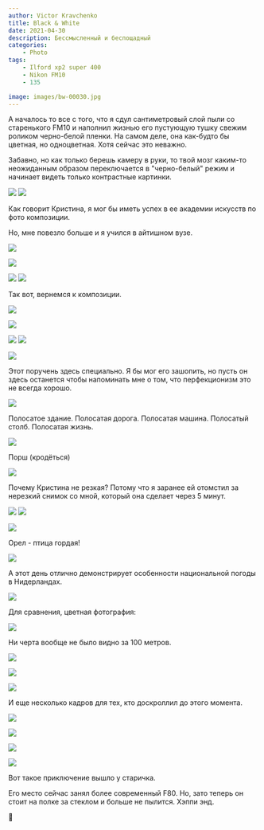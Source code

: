 ```yaml
---
author: Victor Kravchenko
title: Black & White
date: 2021-04-30
description: Бессмысленный и беспощадный
categories:
    - Photo
tags:
    - Ilford xp2 super 400
    - Nikon FM10
    - 135

image: images/bw-00030.jpg
---
```


А началось то все с того, что я сдул сантиметровый слой пыли со старенького FM10 и наполнил жизнью его пустующую тушку свежим роликом черно-белой пленки. На самом деле, она как-будто бы цветная, но одноцветная. Хотя сейчас это неважно.

Забавно, но как только берешь камеру в руки, то твой мозг каким-то неожиданным образом переключается в "черно-белый" режим и начинает видеть только контрастные картинки.

![](images/bw-00019.jpg)
![](images/bw-00001.jpg) 

Как говорит Кристина, я мог бы иметь успех в ее академии искусств по фото композиции. 

Но, мне повезло больше и я учился в айтишном вузе. 

![](images/bw-00025.jpg)

![](images/bw-00005.jpg)

![](images/bw-00003.jpg) 
![](images/bw-00004.jpg) 

Так вот, вернемся к композиции.

![](images/bw-00006.jpg)

![](images/bw-00008.jpg)

![](images/bw-00021.jpg)
![](images/bw-00022.jpg)

![](images/bw-00024.jpg)

Этот поручень здесь специально. Я бы мог его зашопить, но пусть он здесь останется чтобы напоминать мне о том, что перфекционизм это не всегда хорошо.

![](images/bw-00010.jpg)

Полосатое здание. Полосатая дорога. Полосатая машина. Полосатый столб. Полосатая жизнь.

![](images/bw-00012.jpg)


Порш (кродёться)

![](images/bw-00011.jpg)

Почему Кристина не резкая? Потому что я заранее ей отомстил за нерезкий снимок со мной, который она сделает через 5 минут.

![](images/bw-00028.jpg)
![](images/bw-00029.jpg)

![](images/bw-00030.jpg)

Орел - птица гордая!

![](images/bw-00031.jpg)

А этот день отлично демонстрирует особенности национальной погоды в Нидерландах.

![](images/bw-00018.jpg)

Для сравнения, цветная фотография:

![](images/bw-00018-c.jpg)


Ни черта вообще не было видно за 100 метров.

![](images/bw-00015.jpg)

![](images/bw-00014.jpg)

![](images/bw-00016.jpg)

И еще несколько кадров для тех, кто доскроллил до этого момента.

![](images/bw-00020.jpg)

![](images/bw-00002.jpg) 

![](images/bw-00007.jpg)

![](images/bw-00023.jpg)


Вот такое приключение вышло у старичка.

Его место сейчас занял более современный F80. Но, зато теперь он стоит на полке за стеклом и больше не пылится. Хэппи энд.


🐍 
